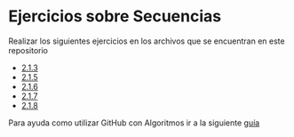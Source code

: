 # Ejercicios sobre Secuencias

Realizar los siguientes ejercicios en los archivos que se encuentran en este repositorio
- [2.1.3](https://aed-frre.github.io/practica/2.1/#ejercicio-213)
- [2.1.5](https://aed-frre.github.io/practica/2.1/#ejercicio-215)
- [2.1.6](https://aed-frre.github.io/practica/2.1/#ejercicio-216)
- [2.1.7](https://aed-frre.github.io/practica/2.1/#ejercicio-217)
- [2.1.8](https://aed-frre.github.io/practica/2.1/#ejercicio-218)

Para ayuda como utilizar GitHub con Algoritmos ir a la siguiente [guía](https://github.com/aed-frre/github)